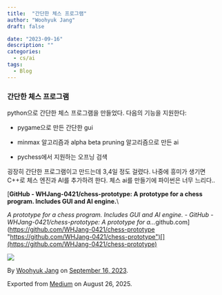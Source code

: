 ```yaml
---
title:  "간단한 체스 프로그램"
author: "Woohyuk Jang"
draft: false

date: "2023-09-16"
description: ""
categories:
  - cs/ai
tags:
  - Blog
---
```

### 간단한 체스 프로그램



python으로 간단한 체스 프로그램을 만들었다. 다음의 기능을 지원한다:



* pygame으로 만든 간단한 gui

* minmax 알고리즘과 alpha beta pruning 알고리즘으로 만든 ai

* pychess에서 지원하는 오프닝 검색



굉장히 간단한 프로그램이고 만드는데 3,4일 정도 걸렸다. 나중에 흥미가 생기면 C++로 체스 엔진과 AI를 추가하려 한다. 체스 ai를 만들기에 파이썬은 너무 느리다..



[**GitHub - WHJang-0421/chess-prototype: A prototype for a chess program. Includes GUI and AI engine.**\

*A prototype for a chess program. Includes GUI and AI engine. - GitHub - WHJang-0421/chess-prototype: A prototype for a…*&#x67;ithub.com](https://github.com/WHJang-0421/chess-prototype "https://github.com/WHJang-0421/chess-prototype")[](https://github.com/WHJang-0421/chess-prototype)



![](https://cdn-images-1.medium.com/max/800/1*sPPurkDqwfgFinDgSyjQMA.png)



By [Woohyuk Jang](https://medium.com/@morrranii) on [September 16, 2023](https://medium.com/p/25d35f51cb9a).

Exported from [Medium](https://medium.com) on August 26, 2025.
